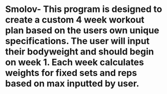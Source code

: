 # Smolov- This program is designed to create a custom 4 week workout plan based on the users own unique specifications. The user will input their bodyweight and should begin on week 1. Each week calculates weights for fixed sets and reps based on max inputted by user.
